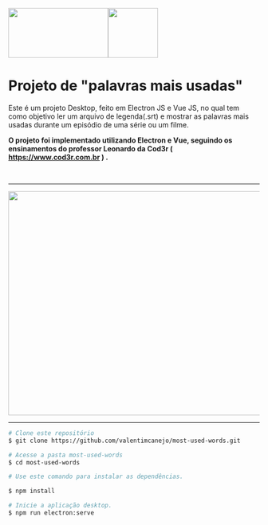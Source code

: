 <img src="https://vuejs.org/images/logo.svg" width="200px" height="100px"/><img src="https://devkico.itexto.com.br/wp-content/uploads/2020/02/electron_logo.png" width="100px" height="100px"/>



# Projeto de "palavras mais usadas"

Este é um  projeto Desktop, feito em Electron JS e Vue JS, no qual tem como objetivo ler um arquivo de legenda(.srt) e mostrar as palavras mais usadas durante um episódio de uma série ou um filme.

<b>O projeto foi implementado utilizando Electron e Vue, seguindo os ensinamentos do professor Leonardo da Cod3r ( https://www.cod3r.com.br ) .</b>

<br>
<hr>

<img src="https://i.imgur.com/C1dyVHz.png" width="900" height="450" />

<br>
<hr>

```bash
# Clone este repositório
$ git clone https://github.com/valentimcanejo/most-used-words.git

# Acesse a pasta most-used-words
$ cd most-used-words

# Use este comando para instalar as dependências.

$ npm install

# Inicie a aplicação desktop.
$ npm run electron:serve

```
